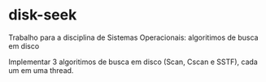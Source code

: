 # disk-seek
Trabalho para a disciplina de Sistemas Operacionais: algoritimos de busca em disco

Implementar 3 algoritimos de busca em disco (Scan, Cscan e SSTF), cada um em uma thread.
